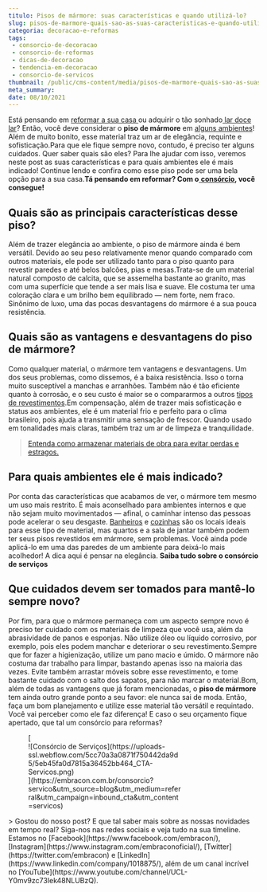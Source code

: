 ```yaml
---
titulo: Pisos de mármore: suas características e quando utilizá-lo?
slug: pisos-de-marmore-quais-sao-as-suas-caracteristicas-e-quando-utiliza-lo
categoria: decoracao-e-reformas
tags:
 - consorcio-de-decoracao
 - consorcio-de-reformas
 - dicas-de-decoracao
 - tendencia-em-decoracao
 - consorcio-de-servicos
thumbnail: /public/cms-content/media/pisos-de-marmore-quais-sao-as-suas-caracteristicas-e-quando-utiliza-lo.jpeg
meta_summary: 
date: 08/10/2021
---
```

Está pensando em [reformar a sua casa ](https://www.embracon.com.br/blog/consorcio-reforma-embracon-por-que-e-uma-boa-opcao)ou adquirir o tão sonhado[ lar doce lar](https://www.embracon.com.br/blog/como-construir-a-casa-dos-sonhos-guia-completo)? Então, você deve considerar o **piso de mármore** em [alguns ambientes](https://www.embracon.com.br/blog/5-dicas-para-escolher-os-pisos-de-cada-ambiente-da-casa)! Além de muito bonito, esse material traz um ar de elegância, requinte e sofisticação.Para que ele fique sempre novo, contudo, é preciso ter alguns cuidados. Quer saber quais são eles? Para lhe ajudar com isso, veremos neste post as suas características e para quais ambientes ele é mais indicado! Continue lendo e confira como esse piso pode ser uma bela opção para a sua casa.**Tá pensando em reformar? Com o**[ **consórcio**](https://www.embracon.com.br/)**, você consegue!**

Quais são as principais características desse piso?
---------------------------------------------------

Além de trazer elegância ao ambiente, o piso de mármore ainda é bem versátil. Devido ao seu peso relativamente menor quando comparado com outros materiais, ele pode ser utilizado tanto para o piso quanto para revestir paredes e até belos balcões, pias e mesas.Trata-se de um material natural composto de calcita, que se assemelha bastante ao granito, mas com uma superfície que tende a ser mais lisa e suave. Ele costuma ter uma coloração clara e um brilho bem equilibrado — nem forte, nem fraco. Sinônimo de luxo, uma das pocas desvantagens do mármore é a sua pouca resistência.

Quais são as vantagens e desvantagens do piso de mármore?
---------------------------------------------------------

Como qualquer material, o mármore tem vantagens e desvantagens. Um dos seus problemas, como dissemos, é a baixa resistência. Isso o torna muito susceptível a manchas e arranhões. Também não é tão eficiente quanto à corrosão, e o seu custo é maior se o compararmos a outros [tipos de revestimentos](https://www.embracon.com.br/blog/como-escolher-revestimentos-para-a-sua-casa).Em compensação, além de trazer mais sofisticação e status aos ambientes, ele é um material frio e perfeito para o clima brasileiro, pois ajuda a transmitir uma sensação de frescor. Quando usado em tonalidades mais claras, também traz um ar de limpeza e tranquilidade.

> [Entenda como armazenar materiais de obra para evitar perdas e estragos.](https://www.embracon.com.br/blog/entenda-como-armazenar-materiais-de-obra-para-evitar-perdas-e-estragos)

Para quais ambientes ele é mais indicado?
-----------------------------------------

Por conta das características que acabamos de ver, o mármore tem mesmo um uso mais restrito. É mais aconselhado para ambientes internos e que não sejam muito movimentados — afinal, o caminhar intenso das pessoas pode acelerar o seu desgaste. [Banheiros](https://www.embracon.com.br/blog/reforma-de-banheiro-3-dicas-para-fazer-sem-muita-bagunca) e [cozinhas](https://www.embracon.com.br/blog/como-ter-uma-cozinha-funcional-em-casa) são os locais ideais para esse tipo de material, mas quartos e a sala de jantar também podem ter seus pisos revestidos em mármore, sem problemas. Você ainda pode aplicá-lo em uma das paredes de um ambiente para deixá-lo mais acolhedor! A dica aqui é pensar na elegância. **Saiba tudo sobre o consórcio de serviços**

Que cuidados devem ser tomados para mantê-lo sempre novo?
---------------------------------------------------------

Por fim, para que o mármore permaneça com um aspecto sempre novo é preciso ter cuidado com os materiais de limpeza que você usa, além da abrasividade de panos e esponjas. Não utilize óleo ou líquido corrosivo, por exemplo, pois eles podem manchar e deteriorar o seu revestimento.Sempre que for fazer a higienização, utilize um pano macio e úmido. O mármore não costuma dar trabalho para limpar, bastando apenas isso na maioria das vezes. Evite também arrastar móveis sobre esse revestimento, e tome bastante cuidado com o salto dos sapatos, para não marcar o material.Bom, além de todas as vantagens que já foram mencionadas, o **piso de mármore** tem ainda outro grande ponto a seu favor: ele nunca sai de moda. Então, faça um bom planejamento e utilize esse material tão versátil e requintado. Você vai perceber como ele faz diferença! E caso o seu orçamento fique apertado, que tal um consórcio para reformas?

<figure class="w-richtext-figure-type-image w-richtext-align-center" style="max-width:310px">[<div>![Consórcio de Serviços](https://uploads-ssl.webflow.com/5cc70a3a0871f750442da9d5/5eb45fa0d7815a36452bb464_CTA-Servicos.png)</div>](https://embracon.com.br/consorcio?servico&utm_source=blog&utm_medium=referral&utm_campaign=inbound_cta&utm_content=servicos)</figure>> Gostou do nosso post? E que tal saber mais sobre as nossas novidades em tempo real? Siga-nos nas redes sociais e veja tudo na sua timeline. Estamos no [Facebook](https://www.facebook.com/embracon/), [Instagram](https://www.instagram.com/embraconoficial/), [Twitter](https://twitter.com/embracon) e [LinkedIn](https://www.linkedin.com/company/1018875/), além de um canal incrível no [YouTube](https://www.youtube.com/channel/UCL-Y0mv9zc73Iek48NLUBzQ).
